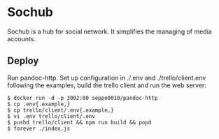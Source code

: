 # Sochub

Sochub is a hub for social network. It simplifies the managing of media
accounts.

## Deploy

Run pandoc-http.
Set up configuration in ./.env and ./trello/client.env following the examples,
build the trello client and run the web server:

```
$ docker run -d -p 3002:80 seppo0010/pandoc-http
$ cp .env{.example,}
$ cp trello/client/.env{.example,}
$ vi .env trello/client/.env
$ pushd trello/client && npm run build && popd
$ forever ./index.js
```
